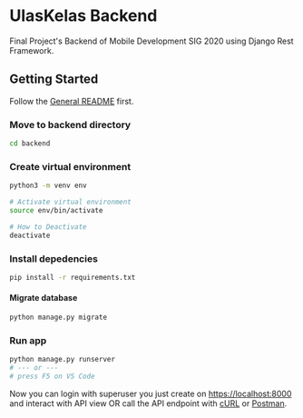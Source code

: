 # UlasKelas Backend

Final Project's Backend of Mobile Development SIG 2020 using Django Rest Framework.

## Getting Started

Follow the [General README](../README.md) first.

### Move to backend directory

```bash
cd backend
```

### Create virtual environment

```bash
python3 -m venv env

# Activate virtual environment
source env/bin/activate

# How to Deactivate
deactivate
```

### Install depedencies

```bash
pip install -r requirements.txt
```

#### Migrate database

```bash
python manage.py migrate
```

<!-- TODO: 
### Set up database from scratch
### Use populated database
 -->

### Run app

```bash
python manage.py runserver
# --- or ---
# press F5 on VS Code
```

Now you can login with superuser you just create on <https://localhost:8000> and interact with API view OR call the API endpoint with [cURL](https://curl.haxx.se/) or [Postman](https://www.postman.com/).
